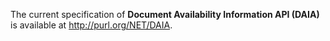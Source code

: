The current specification of **Document Availability Information API (DAIA)**
is available at <http://purl.org/NET/DAIA>.
